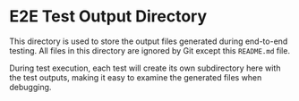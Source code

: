 # E2E Test Output Directory

This directory is used to store the output files generated during end-to-end testing. All files in this directory are ignored by Git except this `README.md` file.

During test execution, each test will create its own subdirectory here with the test outputs, making it easy to examine the generated files when debugging.